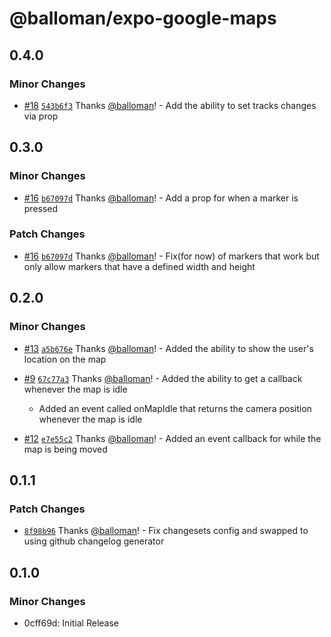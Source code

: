 # @balloman/expo-google-maps

## 0.4.0

### Minor Changes

- [#18](https://github.com/balloman/expo-google-maps/pull/18) [`543b6f3`](https://github.com/balloman/expo-google-maps/commit/543b6f32540becad2cc0f476815ffc76e8e703c5) Thanks [@balloman](https://github.com/balloman)! - Add the ability to set tracks changes via prop

## 0.3.0

### Minor Changes

- [#16](https://github.com/balloman/expo-google-maps/pull/16) [`b67097d`](https://github.com/balloman/expo-google-maps/commit/b67097d8e7f99f75a8d7ed1a0da92ef96ee5f344) Thanks [@balloman](https://github.com/balloman)! - Add a prop for when a marker is pressed

### Patch Changes

- [#16](https://github.com/balloman/expo-google-maps/pull/16) [`b67097d`](https://github.com/balloman/expo-google-maps/commit/b67097d8e7f99f75a8d7ed1a0da92ef96ee5f344) Thanks [@balloman](https://github.com/balloman)! - Fix(for now) of markers that work but only allow markers that have a defined width and height

## 0.2.0

### Minor Changes

- [#13](https://github.com/balloman/expo-google-maps/pull/13) [`a5b676e`](https://github.com/balloman/expo-google-maps/commit/a5b676e5089cd08389eca6f15c1f5bceefdb577e) Thanks [@balloman](https://github.com/balloman)! - Added the ability to show the user's location on the map

- [#9](https://github.com/balloman/expo-google-maps/pull/9) [`67c77a3`](https://github.com/balloman/expo-google-maps/commit/67c77a300d1b905a99531c5edc2d0139952073fe) Thanks [@balloman](https://github.com/balloman)! - Added the ability to get a callback whenever the map is idle

  - Added an event called onMapIdle that returns the camera position whenever the map is idle

- [#12](https://github.com/balloman/expo-google-maps/pull/12) [`e7e55c2`](https://github.com/balloman/expo-google-maps/commit/e7e55c25442e993d82784b18e6a34512468406a6) Thanks [@balloman](https://github.com/balloman)! - Added an event callback for while the map is being moved

## 0.1.1

### Patch Changes

- [`8f98b96`](https://github.com/balloman/expo-google-maps/commit/8f98b961115b497a0966f449ed5903af57ed6623) Thanks [@balloman](https://github.com/balloman)! - Fix changesets config and swapped to using github changelog generator

## 0.1.0

### Minor Changes

- 0cff69d: Initial Release
